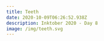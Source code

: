 ```yaml
---
title: Teeth
date: 2020-10-09T06:26:52.938Z
description: Inktober 2020 - Day 8
image: /img/teeth.svg
---
```


